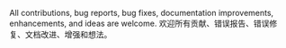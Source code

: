 All contributions, bug reports, bug fixes, documentation improvements, enhancements, and ideas are welcome.
欢迎所有贡献、错误报告、错误修复、文档改进、增强和想法。
